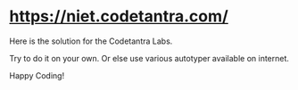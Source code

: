 # https://niet.codetantra.com/

Here is the solution for the Codetantra Labs.

Try to do it on your own.
Or else use various autotyper available on internet.


Happy Coding!
